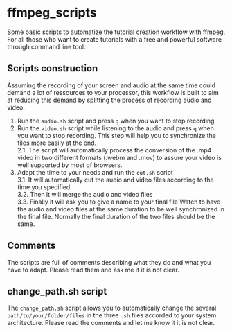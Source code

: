 # ffmpeg_scripts
Some basic scripts to automatize the tutorial creation workflow with ffmpeg. For all those who want to create tutorials with a free and powerful software through command line tool.

## Scripts construction

Assuming the recording of your screen and audio at the same time could demand a lot of ressources to your processor, this workflow is built to aim at reducing this demand by splitting the process of recording audio and video.

1. Run the `audio.sh` script and press `q` when you want to stop recording
2. Run the `video.sh` script while listening to the audio and press `q` when you want to stop recording. This step will help you to synchronize the files more easily at the end.  
	2.1. The script will automatically process the conversion of the .mp4 video in two different formats (.webm and .mov) to assure your video is well supported by most of browsers.
3. Adapt the time to your needs and run the `cut.sh` script  
	3.1. It will automatically cut the audio and video files according to the time you specified.  
	3.2. Then it will merge the audio and video files  
	3.3. Finally it will ask you to give a name to your final file
Watch to have the audio and video files at the same duration to be well synchronized in the final file. Normally the final duration of the two files should be the same.

## Comments

The scripts are full of comments describing what they do and what you have to adapt. Please read them and ask me if it is not clear.

## change_path.sh script

The `change_path.sh` script allows you to automatically change the several `path/to/your/folder/files` in the three `.sh` files accorded to your system architecture. Please read the comments and let me know it it is not clear.

